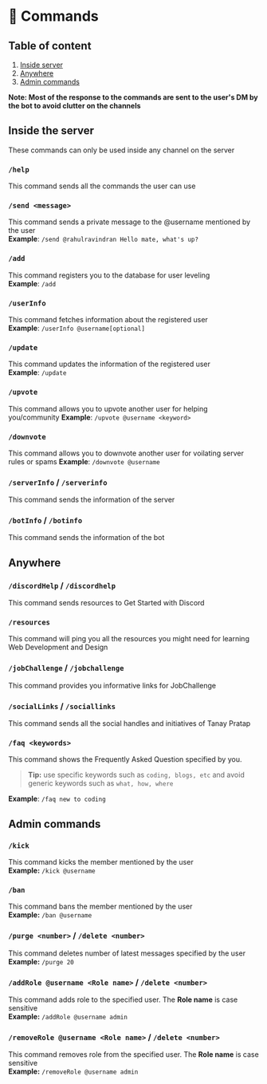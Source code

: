 # 📝 Commands

## Table of content

1. [Inside server](https://github.com/rahul1116/CodeMod/blob/master/docs/commands.md#inside-server)
1. [Anywhere](https://github.com/rahul1116/CodeMod/blob/master/docs/commands.md#anywhere)
1. [Admin commands](https://github.com/rahul1116/CodeMod/blob/master/docs/commands.md#admin-commands)

**Note: Most of the response to the commands are sent to the user's DM by the bot to avoid clutter on the channels**

## Inside the server

These commands can only be used inside any channel on the server

### `/help`

This command sends all the commands the user can use

### `/send <message>`

This command sends a private message to the @username mentioned by the user  
**Example**: `/send @rahulravindran Hello mate, what's up?`

### `/add`

This command registers you to the database for user leveling  
**Example**: `/add`

### `/userInfo`

This command fetches information about the registered user  
**Example**: `/userInfo @username[optional]`

### `/update`

This command updates the information of the registered user  
**Example**: `/update`

### `/upvote`

This command allows you to upvote another user for helping you/community
**Example**: `/upvote @username <keyword>`

### `/downvote`

This command allows you to downvote another user for voilating server rules or spams
**Example**: `/downvote @username`

### `/serverInfo` / `/serverinfo`

This command sends the information of the server

### `/botInfo` / `/botinfo`

This command sends the information of the bot

## Anywhere

### `/discordHelp` / `/discordhelp`

This command sends resources to Get Started with Discord

### `/resources`

This command will ping you all the resources you might need for learning Web Development and Design

### `/jobChallenge` / `/jobchallenge`

This command provides you informative links for JobChallenge

### `/socialLinks` / `/sociallinks`

This command sends all the social handles and initiatives of Tanay Pratap

### `/faq <keywords>`

This command shows the Frequently Asked Question specified by you.

> **Tip:** use specific keywords such as `coding, blogs, etc` and avoid generic keywords such as `what, how, where`

**Example**: `/faq new to coding`

## Admin commands

### `/kick`

This command kicks the member mentioned by the user  
**Example:** `/kick @username`

### `/ban`

This command bans the member mentioned by the user  
**Example:** `/ban @username`

### `/purge <number>` / `/delete <number>`

This command deletes number of latest messages specified by the user  
**Example:** `/purge 20`

### `/addRole @username <Role name>` / `/delete <number>`

This command adds role to the specified user. The **Role name** is case sensitive  
**Example:** `/addRole @username admin`

### `/removeRole @username <Role name>` / `/delete <number>`

This command removes role from the specified user. The **Role name** is case sensitive  
**Example:** `/removeRole @username admin`

